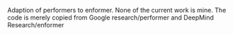 Adaption of performers to enformer. None of the current work is mine. The code is merely copied from Google research/performer and DeepMind Research/enformer
